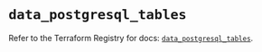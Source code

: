 # `data_postgresql_tables`

Refer to the Terraform Registry for docs: [`data_postgresql_tables`](https://registry.terraform.io/providers/cyrilgdn/postgresql/1.22.0/docs/data-sources/tables).
